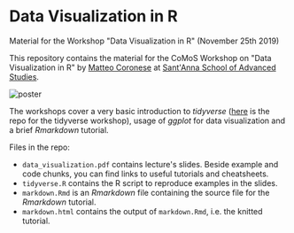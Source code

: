 # Data Visualization in R
Material for the Workshop "Data Visualization in R" (November 25th 2019)

This repository contains the material for the CoMoS Workshop on "Data Visualization in R" by [Matteo Coronese](https://github.com/mcoronese) at [Sant'Anna School of Advanced Studies](https://github.com/CoMoS-SA/workshop_R-tidyverse). 

![poster](https://www.boostlabs.com/wp-content/uploads/2019/09/10-types-of-data-visualization.jpg)

The workshops cover a very basic introduction to *tidyverse* ([here](https://github.com/CoMoS-SA/workshop_R-tidyverse) is the repo for the tidyverse workshop), usage of *ggplot* for data visualization and a brief *Rmarkdown* tutorial.  

Files in the repo:
- `data_visualization.pdf` contains lecture's slides. Beside example and code chunks, you can find links to useful tutorials and cheatsheets. 
- `tidyverse.R` contains the R script to reproduce examples in the slides. 
- `markdown.Rmd` is an *Rmarkdown* file containing the source file for the *Rmarkdown* tutorial.  
- `markdown.html` contains the output of `markdown.Rmd`, i.e. the knitted tutorial. 
